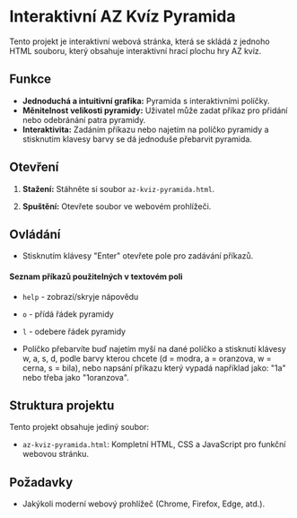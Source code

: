 # Interaktivní AZ Kvíz Pyramida

Tento projekt je interaktivní webová stránka, která se skládá z jednoho HTML souboru, který obsahuje interaktivní hrací plochu hry AZ kvíz.

## Funkce
- **Jednoduchá a intuitivní grafika:** Pyramida s interaktivními políčky.
- **Měnitelnost velikosti pyramidy:** Uživatel může zadat příkaz pro přidání nebo odebránání patra pyramidy.
- **Interaktivita:** Zadáním příkazu nebo najetím na políčko pyramidy a stisknutim klavesy barvy se dá jednoduše přebarvit pyramida.


## Otevření
1. **Stažení:** Stáhněte si soubor `az-kviz-pyramida.html`.

2. **Spuštění:** Otevřete soubor ve webovém prohlížeči.

## Ovládání
- Stisknutím klávesy "Enter" otevřete pole pro zadávání příkazů.
#### Seznam příkazů použitelných v textovém poli
- `help` - zobrazí/skryje nápovědu
- `o` - přídá řádek pyramidy
- `l` - odebere řádek pyramidy
  
- Políčko přebarvíte buď najetím myší na dané políčko a stisknutí klávesy w, a, s, d, podle barvy kterou chcete (d = modra, a = oranzova, w = cerna, s = bila), nebo napsání příkazu který vypadá například jako: "1a" nebo třeba jako "1oranzova".

## Struktura projektu
Tento projekt obsahuje jediný soubor:

- `az-kviz-pyramida.html`: Kompletní HTML, CSS a JavaScript pro funkční webovou stránku.


## Požadavky
- Jakýkoli moderní webový prohlížeč (Chrome, Firefox, Edge, atd.).

